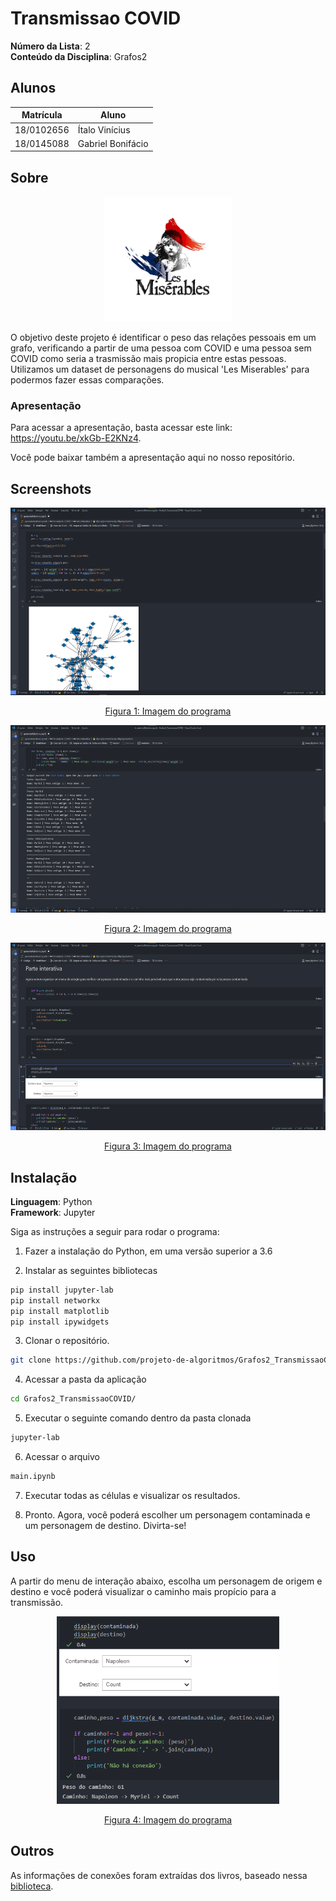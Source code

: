 # Transmissao COVID

**Número da Lista**: 2<br>
**Conteúdo da Disciplina**: Grafos2<br>

## Alunos
|Matrícula | Aluno |
| -- | -- |
| 18/0102656  |  Ítalo Vinícius |
| 18/0145088  |  Gabriel Bonifácio |

## Sobre 

<div align="center">

  <img src="./images/les_miserables.jpg" height=200px>
  
</div>

O objetivo deste projeto é identificar o peso das relações pessoais em um grafo, verificando a partir de uma pessoa com COVID e uma pessoa sem COVID como seria a trasmissão mais propicia entre estas pessoas. Utilizamos um dataset de personagens do musical 'Les Miserables' para podermos fazer essas comparações.

### Apresentação

Para acessar a apresentação, basta acessar este link: <a href="https://youtu.be/xkGb-E2KNz4" target="_blank">https://youtu.be/xkGb-E2KNz4</a>.

Você pode baixar também a apresentação aqui no nosso repositório.

## Screenshots

<div align="center">

  <img src="./images/1.png" height=300px>

  [Figura 1: Imagem do programa](./images/1.png)

</div>
  
<div align="center">

  <img src="./images/2.png" height=300px>
  
  [Figura 2: Imagem do programa](./images/2.png)
  
 </div>
  
<div align="center">

  <img src="./images/3.png" height=300px>
  
  [Figura 3: Imagem do programa](./images/3.png)
  
</div>




## Instalação 
**Linguagem**: Python<br>
**Framework**: Jupyter<br>

Siga as instruções a seguir para rodar o programa:

1) Fazer a instalação do Python, em uma versão superior a 3.6

2) Instalar as seguintes bibliotecas

```sh 
pip install jupyter-lab
pip install networkx
pip install matplotlib
pip install ipywidgets
```

3) Clonar o repositório.

```sh 
git clone https://github.com/projeto-de-algoritmos/Grafos2_TransmissaoCOVID.git
```

4) Acessar a pasta da aplicação 

```sh 
cd Grafos2_TransmissaoCOVID/
```

5) Executar o seguinte comando dentro da pasta clonada

```sh 
jupyter-lab
```

6) Acessar o arquivo 

```sh 
main.ipynb
```

7) Executar todas as células e visualizar os resultados.

8) Pronto. Agora, você poderá escolher um personagem contaminada e um personagem de destino. Divirta-se!

## Uso 
A partir do menu de interação abaixo, escolha um personagem de origem e destino e você poderá visualizar o caminho mais propício para a transmissão.

<div align="center">

  <img src="./images/img1_vscode.png" height=300px>
  
  [Figura 4: Imagem do programa](./images/img1_vscode.png)
  
 </div>

## Outros 
As informações de conexões foram extraídas dos livros, baseado nessa [biblioteca](https://networkx.org/documentation/stable/reference/generated/networkx.generators.social.les_miserables_graph.html).